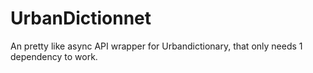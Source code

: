 # UrbanDictionnet
An pretty like async API wrapper for Urbandictionary, that only needs 1 dependency to work.
